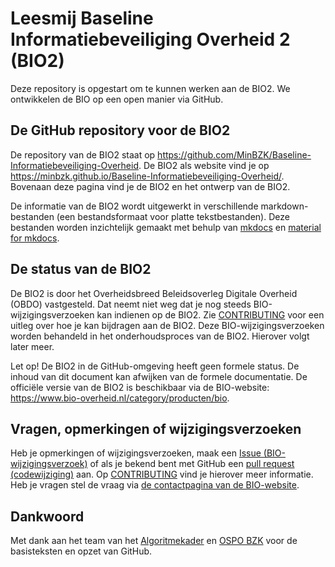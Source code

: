 # Leesmij Baseline Informatiebeveiliging Overheid 2 (BIO2)
Deze repository is opgestart om te kunnen werken aan de BIO2.
We ontwikkelen de BIO op een open manier via GitHub.

## De GitHub repository voor de BIO2
De repository van de BIO2 staat op <https://github.com/MinBZK/Baseline-Informatiebeveiliging-Overheid>.
De BIO2 als website vind je op <https://minbzk.github.io/Baseline-Informatiebeveiliging-Overheid/>.
Bovenaan deze pagina vind je de BIO2 en het ontwerp van de BIO2.<br>

De informatie van de BIO2 wordt uitgewerkt in verschillende markdown-bestanden (een bestandsformaat voor platte tekstbestanden). 
Deze bestanden worden inzichtelijk gemaakt met behulp van [mkdocs](https://www.mkdocs.org/) en [material for mkdocs](https://squidfunk.github.io/mkdocs-material/).

## De status van de BIO2
De BIO2 is door het Overheidsbreed Beleidsoverleg Digitale Overheid (OBDO) vastgesteld. 
Dat neemt niet weg dat je nog steeds BIO-wijzigingsverzoeken kan indienen op de BIO2.
Zie [CONTRIBUTING](https://github.com/MinBZK/Baseline-Informatiebeveiliging-Overheid/blob/main/CONTRIBUTING.md) voor een uitleg over hoe je kan bijdragen aan de BIO2.
Deze BIO-wijzigingsverzoeken worden behandeld in het onderhoudsproces van de BIO2. Hierover volgt later meer.<br>

Let op! De BIO2 in de GitHub-omgeving heeft geen formele status.
De inhoud van dit document kan afwijken van de formele documentatie.
De officiële versie van de BIO2 is beschikbaar via de BIO-website: <https://www.bio-overheid.nl/category/producten/bio>.

## Vragen, opmerkingen of wijzigingsverzoeken
Heb je opmerkingen of wijzigingsverzoeken, maak een [Issue (BIO-wijzigingsverzoek)](https://github.com/MinBZK/Baseline-Informatiebeveiliging-Overheid/issues) of als je bekend bent met GitHub een [pull request (codewijziging)](https://github.com/MinBZK/Baseline-Informatiebeveiliging-Overheid/pulls) aan.
Op [CONTRIBUTING](https://github.com/MinBZK/Baseline-Informatiebeveiliging-Overheid/blob/main/CONTRIBUTING.md) vind je hierover meer informatie.
Heb je vragen stel de vraag via [de contactpagina van de BIO-website](https://www.bio-overheid.nl/contact/).

## Dankwoord
Met dank aan het team van het [Algoritmekader](https://github.com/MinBZK/Algoritmekader/) en [OSPO BZK](https://www.digitaleoverheid.nl/nieuws/bzk-richt-open-source-program-office-op/) voor de basisteksten en opzet van GitHub.
